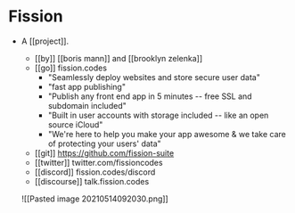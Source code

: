 # Fission

- A [[project]].
  - [[by]] [[boris mann]] and [[brooklyn zelenka]]
  - [[go]] fission.codes
    - "Seamlessly deploy websites and store secure user data"
    - "fast app publishing"
    - "Publish any front end app in 5 minutes -- free SSL and subdomain included"
    - "Built in user accounts with storage included -- like an open source iCloud"
    - "We're here to help you make your app awesome & we take care of protecting your users' data"
  - [[git]] https://github.com/fission-suite
  - [[twitter]] twitter.com/fissioncodes
  - [[discord]] fission.codes/discord
  - [[discourse]] talk.fission.codes
  
  ![[Pasted image 20210514092030.png]]